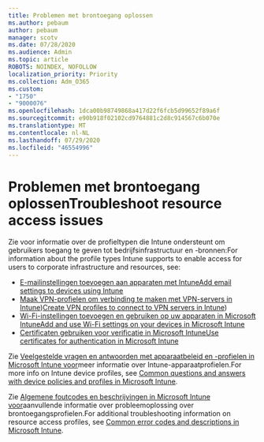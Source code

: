 ```yaml
---
title: Problemen met brontoegang oplossen
ms.author: pebaum
author: pebaum
manager: scotv
ms.date: 07/28/2020
ms.audience: Admin
ms.topic: article
ROBOTS: NOINDEX, NOFOLLOW
localization_priority: Priority
ms.collection: Adm_O365
ms.custom:
- "1750"
- "9000076"
ms.openlocfilehash: 1dca00b98749868a417d22f6fcb5d99652f89a6f
ms.sourcegitcommit: e90b918f02102cd9764881c2d8c914567c6b070e
ms.translationtype: MT
ms.contentlocale: nl-NL
ms.lasthandoff: 07/29/2020
ms.locfileid: "46554996"
---
```

# <a name="troubleshoot-resource-access-issues"></a><span data-ttu-id="8b931-102">Problemen met brontoegang oplossen</span><span class="sxs-lookup"><span data-stu-id="8b931-102">Troubleshoot resource access issues</span></span>

<span data-ttu-id="8b931-103">Zie voor informatie over de profieltypen die Intune ondersteunt om gebruikers toegang te geven tot bedrijfsinfrastructuur en -bronnen:</span><span class="sxs-lookup"><span data-stu-id="8b931-103">For information about the profile types Intune supports to enable access for users to corporate infrastructure and resources, see:</span></span>

- [<span data-ttu-id="8b931-104">E-mailinstellingen toevoegen aan apparaten met Intune</span><span class="sxs-lookup"><span data-stu-id="8b931-104">Add email settings to devices using Intune</span></span>](https://docs.microsoft.com/intune/email-settings-configure)
- <span data-ttu-id="8b931-105">[Maak VPN-profielen om verbinding te maken met VPN-servers in Intune](https://docs.microsoft.com/intune/vpn-settings-configure))</span><span class="sxs-lookup"><span data-stu-id="8b931-105">[Create VPN profiles to connect to VPN servers in Intune](https://docs.microsoft.com/intune/vpn-settings-configure))</span></span>
- [<span data-ttu-id="8b931-106">Wi-Fi-instellingen toevoegen en gebruiken op uw apparaten in Microsoft Intune</span><span class="sxs-lookup"><span data-stu-id="8b931-106">Add and use Wi-Fi settings on your devices in Microsoft Intune</span></span>](https://docs.microsoft.com/intune/wi-fi-settings-configure)
- [<span data-ttu-id="8b931-107">Certificaten gebruiken voor verificatie in Microsoft Intune</span><span class="sxs-lookup"><span data-stu-id="8b931-107">Use certificates for authentication in Microsoft Intune</span></span>](https://docs.microsoft.com/intune/certificates-configure)

<span data-ttu-id="8b931-108">Zie [Veelgestelde vragen en antwoorden met apparaatbeleid en -profielen in Microsoft Intune voor](https://docs.microsoft.com/intune/device-profile-troubleshoot)meer informatie over Intune-apparaatprofielen.</span><span class="sxs-lookup"><span data-stu-id="8b931-108">For more info on Intune device profiles, see [Common questions and answers with device policies and profiles in Microsoft Intune](https://docs.microsoft.com/intune/device-profile-troubleshoot).</span></span>

<span data-ttu-id="8b931-109">Zie [Algemene foutcodes en beschrijvingen in Microsoft Intune voor](https://docs.microsoft.com/intune/troubleshoot-company-resource-access-problems)aanvullende informatie over probleemoplossing over brontoegangsprofielen.</span><span class="sxs-lookup"><span data-stu-id="8b931-109">For additional troubleshooting information on resource access profiles, see [Common error codes and descriptions in Microsoft Intune](https://docs.microsoft.com/intune/troubleshoot-company-resource-access-problems).</span></span>